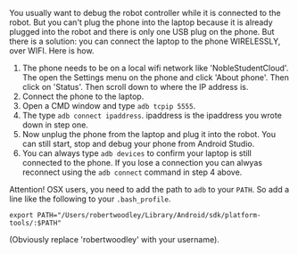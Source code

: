 You usually want to debug the robot controller while it is connected to the robot. But you can't plug the phone into the laptop because it is already plugged into the robot and there is only one USB plug on the phone. But there is a solution: you can connect the laptop to the phone WIRELESSLY, over WIFI. Here is how.
 1. The phone needs to be on a local wifi network like 'NobleStudentCloud'. The open the Settings menu on the phone and click 'About phone'. Then click on 'Status'. Then scroll down to where the IP address is.
 2. Connect the phone to the laptop.
 3. Open a CMD window and type `adb tcpip 5555`.
 4. The type `adb connect ipaddress`. ipaddress is the ipaddress you wrote down in step one.
 5. Now unplug the phone from the laptop and plug it into the robot. You can still start, stop and debug your phone from Android Studio.
 6. You can always type `adb devices` to confirm your laptop is still connected to the phone. If you lose a connection you can alwyas reconnect using the `adb connect` command in step 4 above.

Attention! OSX users, you need to add the path to `adb` to your `PATH`. So add a line like the following to your `.bash_profile`.   

`export PATH="/Users/robertwoodley/Library/Android/sdk/platform-tools/:$PATH"`   

(Obviously replace 'robertwoodley' with your username).

